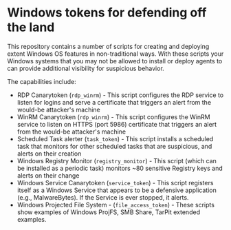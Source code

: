 # Windows tokens for defending off the land

This repository contains a number of scripts for creating and deploying extent Windows OS features in non-traditional ways.
With these scripts your Windows systems that you may not be allowed to install or deploy agents to can provide additional 
visibility for suspicious behavior.

The capabilities include:
- RDP Canarytoken (`rdp_winrm`) - This script configures the RDP service to listen for logins and serve a certificate that triggers an alert from the would-be attacker's machine
- WinRM Canarytoken (`rdp_winrm`) - This script configures the WinRM service to listen on HTTPS (port 5986) certificate that triggers an alert from the would-be attacker's machine
- Scheduled Task alerter (`task_token`) - This script installs a scheduled task that monitors for other scheduled tasks that are suspicious, and alerts on their creation
- Windows Registry Monitor (`registry_monitor`) - This script (which can be installed as a periodic task) monitors ~80 sensitive Registry keys and alerts on their change
- Windows Service Canarytoken (`service_token`) - This script registers itself as a Windows Service that appears to be a defensive application (e.g., MalwareBytes). If the Service is ever stopped, it alerts.
- Windows Projected File System - (`file_access_token`) - These scripts show examples of Windows ProjFS, SMB Share, TarPit extended examples.
